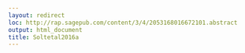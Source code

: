 ```yaml
---
layout: redirect
loc: http://rap.sagepub.com/content/3/4/2053168016672101.abstract
output: html_document
title: Soltetal2016a
---
```


